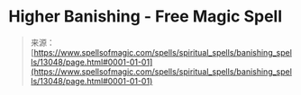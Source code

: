 <!--yml
category: 未分类
date: 2024-06-12 18:51:12
-->

# Higher Banishing - Free Magic Spell

> 来源：[https://www.spellsofmagic.com/spells/spiritual_spells/banishing_spells/13048/page.html#0001-01-01](https://www.spellsofmagic.com/spells/spiritual_spells/banishing_spells/13048/page.html#0001-01-01)